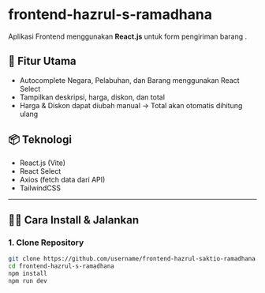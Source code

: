 # frontend-hazrul-s-ramadhana

Aplikasi Frontend menggunakan **React.js** untuk form pengiriman barang .

## 🚀 Fitur Utama

- Autocomplete Negara, Pelabuhan, dan Barang menggunakan React Select
- Tampilkan deskripsi, harga, diskon, dan total
- Harga & Diskon dapat diubah manual → Total akan otomatis dihitung ulang

## 📦 Teknologi

- React.js (Vite)
- React Select
- Axios (fetch data dari API)
- TailwindCSS

---

## 🧑‍💻 Cara Install & Jalankan

### 1. Clone Repository

```bash
git clone https://github.com/username/frontend-hazrul-saktio-ramadhana.git
cd frontend-hazrul-s-ramadhana
npm install
npm run dev




